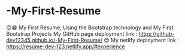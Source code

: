 # -My-First-Resume
😊😁 My First Resume, Using the Bootstrap technology and My First Bootstrap Projects
My GitHub page deployment link : https://github-dev12345.github.io/-My-First-Resume/ 😊
My netlify deployment link : https://resume-dev-123.netlify.app/#experience
